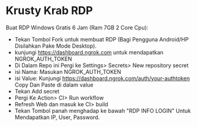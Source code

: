 # Krusty Krab RDP

Buat RDP Windows Gratis 6 Jam (Ram 7GB 2 Core Cpu):

+ Tekan Tombol Fork untuk membuat RDP (Bagi Pengguna Android/HP Disilahkan Pake Mode Desktop).
+ kunjungi https://dashboard.ngrok.com untuk mendapatkan NGROK_AUTH_TOKEN
+ Di Dalam Repo ini Pergi ke Settings> Secrets> New repository secret
+ isi Nama: Masukan NGROK_AUTH_TOKEN
+ isi Value: Kunjungi https://dashboard.ngrok.com/auth/your-authtoken Copy Dan Paste di dalam value
+ Tekan Add secret
+ Pergi Ke Action> CI> Run workflow
+ Refresh Web dan masuk ke CI> build
+ Tekan Tombol panah menghadap ke bawah "RDP INFO LOGIN" Untuk Mendapatkan IP, User, Password.

